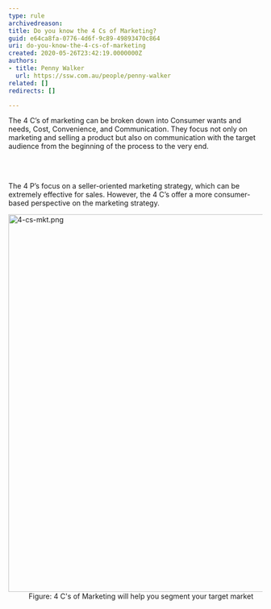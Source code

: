 ```yaml
---
type: rule
archivedreason: 
title: Do you know the 4 Cs of Marketing?
guid: e64ca8fa-0776-4d6f-9c89-49893470c864
uri: do-you-know-the-4-cs-of-marketing
created: 2020-05-26T23:42:19.0000000Z
authors:
- title: Penny Walker
  url: https://ssw.com.au/people/penny-walker
related: []
redirects: []

---
```



<p class="ssw15-rteElement-P">The 4&#160;C’s of marketing&#160;can be broken down into&#160;Consumer wants and needs, Cost, Convenience, and Communication.&#160;They focus not only on marketing and selling a product but also on communication with the target audience from the beginning of the process to the very end.​<br></p>
<br><excerpt class='endintro'></excerpt><br>
<p class="ssw15-rteElement-P">​The 4 P’s focus on a seller-oriented marketing strategy, which can be extremely effective for sales. However, the 4 C’s offer a more consumer-based perspective on the marketing strategy.<br></p><dl class="image"><dt><img src="/PublishingImages/4-cs-mkt.png" alt="4-cs-mkt.png" style="width&#58;750px;" /></dt><dd>Figure&#58; 4 C'​s of Marketing will help you segment your target market</dd></dl>


